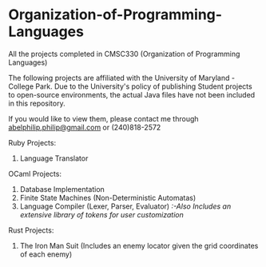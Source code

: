 # Organization-of-Programming-Languages
All the projects completed in CMSC330 (Organization of Programming Languages)

The following projects are affiliated with the University of Maryland - College Park. Due to the University's policy of publishing Student projects to open-source environments, the actual Java files have not been included in this repository.

If you would like to view them, please contact me through abelphilip.philip@gmail.com or (240)818-2572

Ruby Projects:
1. Language Translator

OCaml Projects:
1. Database Implementation
2. Finite State Machines (Non-Deterministic Automatas)
3.  Language Compiler (Lexer, Parser, Evaluator) _:-Also Includes an extensive library of tokens for user customization_

Rust Projects:
1. The Iron Man Suit (Includes an enemy locator given the grid coordinates of each enemy)
